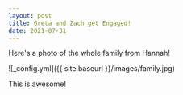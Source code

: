 ```yaml
---
layout: post
title: Greta and Zach get Engaged!
date: 2021-07-31
---
```


Here's a photo of the whole family from Hannah!

![_config.yml]({{ site.baseurl }}/images/family.jpg)

This is awesome!
